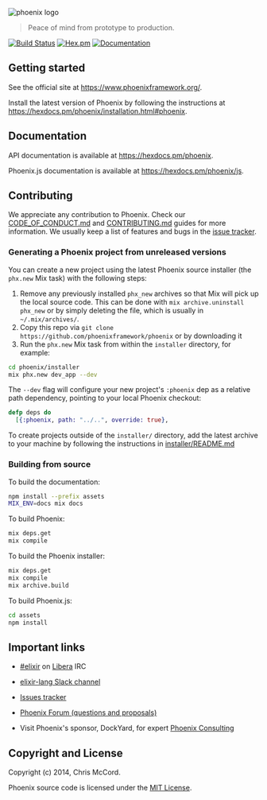 ![phoenix logo](https://raw.githubusercontent.com/phoenixframework/phoenix/main/priv/static/phoenix.png)

> Peace of mind from prototype to production.

[![Build Status](https://github.com/phoenixframework/phoenix/workflows/CI/badge.svg)](https://github.com/phoenixframework/phoenix/actions/workflows/ci.yml) [![Hex.pm](https://img.shields.io/hexpm/v/phoenix.svg)](https://hex.pm/packages/phoenix) [![Documentation](https://img.shields.io/badge/documentation-gray)](https://hexdocs.pm/phoenix)

## Getting started

See the official site at <https://www.phoenixframework.org/>.

Install the latest version of Phoenix by following the instructions at <https://hexdocs.pm/phoenix/installation.html#phoenix>.

## Documentation

API documentation is available at <https://hexdocs.pm/phoenix>.

Phoenix.js documentation is available at <https://hexdocs.pm/phoenix/js>.

## Contributing

We appreciate any contribution to Phoenix. Check our [CODE_OF_CONDUCT.md](CODE_OF_CONDUCT.md) and [CONTRIBUTING.md](CONTRIBUTING.md) guides for more information. We usually keep a list of features and bugs in the [issue tracker][4].

### Generating a Phoenix project from unreleased versions

You can create a new project using the latest Phoenix source installer (the `phx.new` Mix task) with the following steps:

1. Remove any previously installed `phx_new` archives so that Mix will pick up the local source code. This can be done with `mix archive.uninstall phx_new` or by simply deleting the file, which is usually in `~/.mix/archives/`.
2. Copy this repo via `git clone https://github.com/phoenixframework/phoenix` or by downloading it
3. Run the `phx.new` Mix task from within the `installer` directory, for example:

```bash
cd phoenix/installer
mix phx.new dev_app --dev
```

The `--dev` flag will configure your new project's `:phoenix` dep as a relative path dependency, pointing to your local Phoenix checkout:

```elixir
defp deps do
  [{:phoenix, path: "../..", override: true},
```

To create projects outside of the `installer/` directory, add the latest archive to your machine by following the instructions in [installer/README.md](https://github.com/phoenixframework/phoenix/blob/main/installer/README.md)

### Building from source

To build the documentation:

```bash
npm install --prefix assets
MIX_ENV=docs mix docs
```

To build Phoenix:

```bash
mix deps.get
mix compile
```

To build the Phoenix installer:

```bash
mix deps.get
mix compile
mix archive.build
```

To build Phoenix.js:

```bash
cd assets
npm install
```

## Important links

* [#elixir][1] on [Libera][2] IRC
* [elixir-lang Slack channel][3]
* [Issues tracker][4]
* [Phoenix Forum (questions and proposals)][5]
* Visit Phoenix's sponsor, DockYard, for expert [Phoenix Consulting](https://dockyard.com/phoenix-consulting)

  [1]: https://web.libera.chat/?channels=#elixir
  [2]: https://libera.chat/
  [3]: https://elixir-lang.slack.com/
  [4]: https://github.com/phoenixframework/phoenix/issues
  [5]: https://elixirforum.com/c/phoenix-forum

## Copyright and License

Copyright (c) 2014, Chris McCord.

Phoenix source code is licensed under the [MIT License](LICENSE.md).
